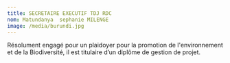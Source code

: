 ```yaml
---
title: SECRETAIRE EXECUTIF TDJ RDC
nom: Matundanya  sephanie MILENGE
image: /media/burundi.jpg
---
```

Résolument engagé pour un plaidoyer pour la promotion de l'environnement et de la Biodiversité, il est titulaire d’un diplôme de gestion de projet.